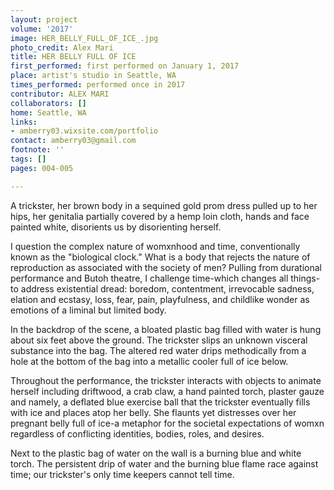 ```yaml
---
layout: project
volume: '2017'
image: HER_BELLY_FULL_OF_ICE_.jpg
photo_credit: Alex Mari
title: HER BELLY FULL OF ICE
first_performed: first performed on January 1, 2017
place: artist's studio in Seattle, WA
times_performed: performed once in 2017
contributor: ALEX MARI
collaborators: []
home: Seattle, WA
links:
- amberry03.wixsite.com/portfolio
contact: amberry03@gmail.com
footnote: ''
tags: []
pages: 004-005

---
```


A trickster, her brown body in a sequined gold prom dress pulled up to her hips, her genitalia partially covered by a hemp loin cloth, hands and face painted white, disorients us by disorienting herself.

I question the complex nature of womxnhood and time, conventionally known as the "biological clock." What is a body that rejects the nature of reproduction as associated with the society of men? Pulling from durational performance and Butoh theatre, I challenge time-which changes all things-to address existential dread: boredom, contentment, irrevocable sadness, elation and ecstasy, loss, fear, pain, playfulness, and childlike wonder as emotions of a liminal but limited body.

In the backdrop of the scene, a bloated plastic bag filled with water is hung about six feet above the ground. The trickster slips an unknown visceral substance into the bag. The altered red water drips methodically from a hole at the bottom of the bag into a metallic cooler full of ice below.

Throughout the performance, the trickster interacts with objects to animate herself including driftwood, a crab claw, a hand painted torch, plaster gauze and namely, a deflated blue exercise ball that the trickster eventually fills with ice and places atop her belly. She flaunts yet distresses over her pregnant belly full of ice-a metaphor for the societal expectations of womxn regardless of conflicting identities, bodies, roles, and desires.

Next to the plastic bag of water on the wall is a burning blue and white torch. The persistent drip of water and the burning blue flame race against time; our trickster's only time keepers cannot tell time.
